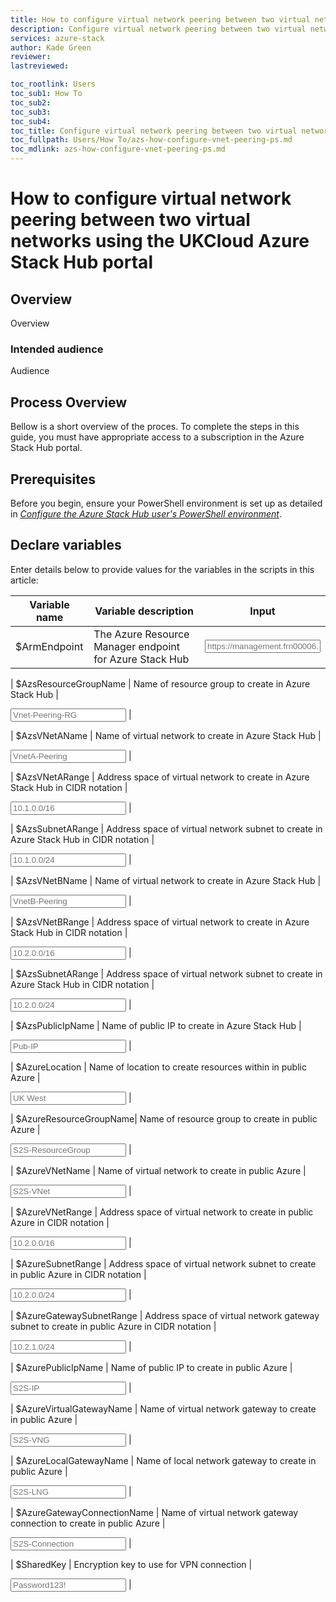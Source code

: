```yaml
---
title: How to configure virtual network peering between two virtual networks using Powershell
description: Configure virtual network peering between two virtual networks and allowing them to ping eachother
services: azure-stack
author: Kade Green
reviewer: 
lastreviewed: 

toc_rootlink: Users
toc_sub1: How To
toc_sub2: 
toc_sub3:
toc_sub4:
toc_title: Configure virtual network peering between two virtual networks - PS
toc_fullpath: Users/How To/azs-how-configure-vnet-peering-ps.md
toc_mdlink: azs-how-configure-vnet-peering-ps.md
---
```


# How to configure virtual network peering between two virtual networks using the UKCloud Azure Stack Hub portal

## Overview

Overview 

### Intended audience

Audience

## Process Overview

Bellow is a short overview of the proces. To complete the steps in this guide, you must have appropriate access to a subscription in the Azure Stack Hub portal.

## Prerequisites

Before you begin, ensure your PowerShell environment is set up as detailed in [*Configure the Azure Stack Hub user's PowerShell environment*](azs-how-configure-powershell-users.md).

## Declare variables

Enter details below to provide values for the variables in the scripts in this article:

| Variable name           | Variable description                                                                       | Input            |
|-------------------------|--------------------------------------------------------------------------------------------|------------------|
| \$ArmEndpoint           | The Azure Resource Manager endpoint for Azure Stack Hub                                        | <form oninput="result.value=armendpoint.value" id="armendpoint" style="display: inline;"><input type="text" id="armendpoint" name="armendpoint" style="display: inline;" placeholder="https://management.frn00006.azure.ukcloud.com"/></form> |


| \$AzsResourceGroupName  | Name of resource group to create in Azure Stack Hub                                            | <form oninput="result.value=AzsResourceGroupName.value" id="AzsResourceGroupName" style="display: inline;" ><input  type="text" id="AzsResourceGroupName" name="AzsResourceGroupName" style="display: inline;" placeholder="Vnet-Peering-RG"/></form> |


| \$AzsVNetAName           | Name of virtual network to create in Azure Stack Hub                                           | <form oninput="result.value=AzsVNetAName.value" id="AzsVNetAName" style="display: inline;" ><input  type="text" id="AzsVNetAName" name="AzsVNetAName" style="display: inline;" placeholder="VnetA-Peering"/></form> |


| \$AzsVNetARange          | Address space of virtual network to create in Azure Stack Hub in CIDR notation                 | <form oninput="result.value=AzsVNetARange.value" id="AzsVNetARange" style="display: inline;"><input  type="text" id="AzsVNetARange" name="AzsVNetARange" style="display: inline;" placeholder="10.1.0.0/16"/></form> |


| \$AzsSubnetARange        | Address space of virtual network subnet to create in Azure Stack Hub in CIDR notation          | <form oninput="result.value=AzsSubnetARange.value" id="AzsSubnetARange" style="display: inline;"><input  type="text" id="AzsSubnetARange" name="AzsSubnetARange" style="display: inline;" placeholder="10.1.0.0/24"/></form> |


| \$AzsVNetBName           | Name of virtual network to create in Azure Stack Hub                                           | <form oninput="result.value=AzsVNetBName.value" id="AzsVNetBName" style="display: inline;" ><input  type="text" id="AzsVNetBName" name="AzsVNetBName" style="display: inline;" placeholder="VnetB-Peering"/></form> |


| \$AzsVNetBRange          | Address space of virtual network to create in Azure Stack Hub in CIDR notation                 | <form oninput="result.value=AzsVNetBRange.value" id="AzsVNetBRange" style="display: inline;"><input  type="text" id="AzsVNetBRange" name="AzsVNetBRange" style="display: inline;" placeholder="10.2.0.0/16"/></form> |


| \$AzsSubnetARange        | Address space of virtual network subnet to create in Azure Stack Hub in CIDR notation          | <form oninput="result.value=AzsSubnetARange.value" id="AzsSubnetARange" style="display: inline;"><input  type="text" id="AzsSubnetARange" name="AzsSubnetARange" style="display: inline;" placeholder="10.2.0.0/24"/></form> |


| \$AzsPublicIpName       | Name of public IP to create in Azure Stack Hub                                                 | <form oninput="result.value=AzsPublicIpName.value" id="AzsPublicIpName" style="display: inline;" ><input  type="text" id="AzsPublicIpName" name="AzsPublicIpName" style="display: inline;" placeholder="Pub-IP"/></form> |

| \$AzureLocation         | Name of location to create resources within in public Azure                                | <form oninput="result.value=AzureLocation.value" id="AzureLocation" style="display: inline;" ><input  type="text" id="AzureLocation" name="AzureLocation" style="display: inline;" placeholder="UK West"/></form> |


| \$AzureResourceGroupName| Name of resource group to create in public Azure                                           | <form oninput="result.value=AzureResourceGroupName.value" id="AzureResourceGroupName" style="display: inline;" ><input  type="text" id="AzureResourceGroupName" name="AzureResourceGroupName" style="display: inline;" placeholder="S2S-ResourceGroup"/></form> |


| \$AzureVNetName         | Name of virtual network to create in public Azure                                          | <form oninput="result.value=AzureVNetName.value" id="AzureVNetName" style="display: inline;" ><input  type="text" id="AzureVNetName" name="AzureVNetName" style="display: inline;" placeholder="S2S-VNet"/></form> |


| \$AzureVNetRange        | Address space of virtual network to create in public Azure in CIDR notation                | <form oninput="result.value=AzureVNetRange.value" id="AzureVNetRange" style="display: inline;" ><input  type="text" id="AzureVNetRange" name="AzureVNetRange" style="display: inline;" placeholder="10.2.0.0/16"/></form> |


| \$AzureSubnetRange      | Address space of virtual network subnet to create in public Azure in CIDR notation         | <form oninput="result.value=AzureSubnetRange.value" id="AzureSubnetRange" style="display: inline;" ><input  type="text" id="AzureSubnetRange" name="AzureSubnetRange" style="display: inline;" placeholder="10.2.0.0/24"/></form> |


| \$AzureGatewaySubnetRange    | Address space of virtual network gateway subnet to create in public Azure in CIDR notation | <form oninput="result.value=AzureGatewaySubnetRange.value" id="AzureGatewaySubnetRange" style="display: inline;" ><input  type="text" id="AzureGatewaySubnetRange" name="AzureGatewaySubnetRange" style="display: inline;" placeholder="10.2.1.0/24"/></form> |


| \$AzurePublicIpName     | Name of public IP to create in public Azure                                                | <form oninput="result.value=AzurePublicIpName.value" id="AzurePublicIpName" style="display: inline;" ><input  type="text" id="AzurePublicIpName" name="AzurePublicIpName" style="display: inline;" placeholder="S2S-IP"/></form> |


| \$AzureVirtualGatewayName    | Name of virtual network gateway to create in public Azure                                  | <form oninput="result.value=AzureVirtualGatewayName.value" id="AzureVirtualGatewayName" style="display: inline;" ><input  type="text" id="AzureVirtualGatewayName" name="AzureVirtualGatewayName" style="display: inline;" placeholder="S2S-VNG"/></form> |


| \$AzureLocalGatewayName      | Name of local network gateway to create in public Azure                                    | <form oninput="result.value=AzureLocalGatewayName.value" id="AzureLocalGatewayName" style="display: inline;" ><input  type="text" id="AzureLocalGatewayName" name="AzureLocalGatewayName" style="display: inline;" placeholder="S2S-LNG"/></form> |


| \$AzureGatewayConnectionName | Name of virtual network gateway connection to create in public Azure                       | <form oninput="result.value=AzureGatewayConnectionName.value" id="AzureGatewayConnectionName" style="display: inline;" ><input  type="text" id="AzureGatewayConnectionName" name="AzureGatewayConnectionName" style="display: inline;" placeholder="S2S-Connection"/></form> |


| \$SharedKey             | Encryption key to use for VPN connection                                                   | <form oninput="result.value=SharedKey.value" id="SharedKey" style="display: inline;" ><input  type="text" id="SharedKey" name="SharedKey" style="display: inline;" placeholder="Password123!"/></form> |

